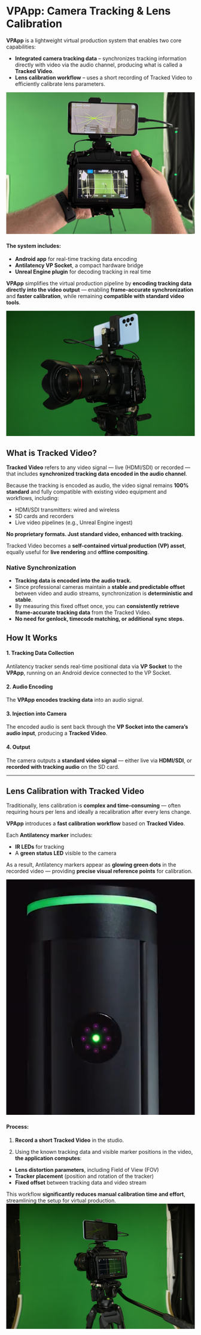#  VPApp: Camera Tracking & Lens Calibration


**VPApp** is a lightweight virtual production system that enables two core capabilities:

- **Integrated camera tracking data** – synchronizes tracking information directly with video via the audio channel, producing what is called a **Tracked Video**.
- **Lens calibration workflow** – uses a short recording of Tracked Video to efficiently calibrate lens parameters.

![VP App Overview](VPAppOverview.jpg)

#### The system includes:
- **Android app** for real-time tracking data encoding  
- **Antilatency VP Socket**, a compact hardware bridge  
- **Unreal Engine plugin** for decoding tracking in real time  

**VPApp** simplifies the virtual production pipeline by **encoding tracking data directly into the video output** — enabling **frame-accurate synchronization** and **faster calibration**, while remaining **compatible with standard video tools**.

![VP App Front Overview](VPAppFront.jpg)


## What is Tracked Video?

**Tracked Video** refers to any video signal — live (HDMI/SDI) or recorded — that includes **synchronized tracking data encoded in the audio channel**.

Because the tracking is encoded as audio, the video signal remains **100% standard** and fully compatible with existing video equipment and workflows, including:

- HDMI/SDI transmitters: wired and wireless  
- SD cards and recorders  
- Live video pipelines (e.g., Unreal Engine ingest)  

**No proprietary formats. Just standard video, enhanced with tracking.**

Tracked Video becomes a **self-contained virtual production (VP) asset**, equally useful for **live rendering** and **offline compositing**.


### Native Synchronization

- **Tracking data is encoded into the audio track.**
- Since professional cameras maintain a **stable and predictable offset** between video and audio streams, synchronization is **deterministic and stable**.
- By measuring this fixed offset once, you can **consistently retrieve frame-accurate tracking data** from the Tracked Video.
- **No need for genlock, timecode matching, or additional sync steps.**


## How It Works

#### 1. Tracking Data Collection  
Antilatency tracker sends real-time positional data via **VP Socket** to the **VPApp**, running on an Android device connected to the VP Socket.

#### 2. Audio Encoding  
The **VPApp encodes tracking data** into an audio signal.

#### 3. Injection into Camera  
The encoded audio is sent back through the **VP Socket into the camera’s audio input**, producing a **Tracked Video**.

#### 4. Output  
The camera outputs a **standard video signal** — either live via **HDMI/SDI**, or **recorded with tracking audio** on the SD card.

---

## Lens Calibration with Tracked Video

Traditionally, lens calibration is **complex and time-consuming** — often requiring hours per lens and ideally a recalibration after every lens change.

**VPApp** introduces a **fast calibration workflow** based on **Tracked Video**.

Each **Antilatency marker** includes:
   - **IR LEDs** for tracking
   - A **green status LED** visible to the camera
   
As a result, Antilatency markers appear as **glowing green dots** in the recorded video — providing **precise visual reference points** for calibration.   
   
![IR Marker](IRMarker.jpg)




#### Process:

1. **Record a short Tracked Video** in the studio.

2. Using the known tracking data and visible marker positions in the video, **the application computes**:

- **Lens distortion parameters**, including Field of View (FOV)  
- **Tracker placement** (position and rotation of the tracker)  
- **Fixed offset** between tracking data and video stream  


This workflow **significantly reduces manual calibration time and effort**, streamlining the setup for virtual production.
![VPApp Pillar](VPAppPillar.jpg)